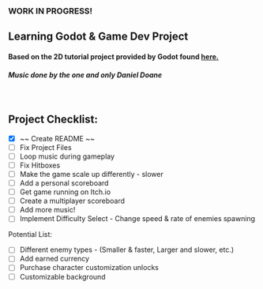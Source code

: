 ### WORK IN PROGRESS!

## Learning Godot & Game Dev Project

#### Based on the 2D tutorial project provided by Godot found [here.](https://docs.godotengine.org/en/stable/getting_started/first_2d_game/index.html)
##### Music done by the one and only Daniel Doane

<br />

## Project Checklist:
- [x] ~~ Create README ~~
- [ ] Fix Project Files
- [ ] Loop music during gameplay
- [ ] Fix Hitboxes
- [ ] Make the game scale up differently - slower
- [ ] Add a personal scoreboard
- [ ] Get game running on Itch.io
- [ ] Create a multiplayer scoreboard
- [ ] Add more music!
- [ ] Implement Difficulty Select - Change speed & rate of enemies spawning

Potential List:
- [ ] Different enemy types - (Smaller & faster, Larger and slower, etc.)
- [ ] Add earned currency
- [ ] Purchase character customization unlocks
- [ ] Customizable background
